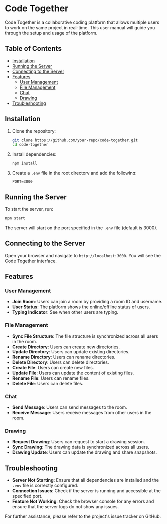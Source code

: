 # Code Together

Code Together is a collaborative coding platform that allows multiple users to work on the same project in real-time. This user manual will guide you through the setup and usage of the platform.

## Table of Contents
- [Installation](#installation)
- [Running the Server](#running-the-server)
- [Connecting to the Server](#connecting-to-the-server)
- [Features](#features)
  - [User Management](#user-management)
  - [File Management](#file-management)
  - [Chat](#chat)
  - [Drawing](#drawing)
- [Troubleshooting](#troubleshooting)

## Installation

1. Clone the repository:
   ```bash
   git clone https://github.com/your-repo/code-together.git
   cd code-together
   ```

2. Install dependencies:
   ```bash
   npm install
   ```

3. Create a `.env` file in the root directory and add the following:
   ```
   PORT=3000
   ```

## Running the Server

To start the server, run:
```bash
npm start
```
The server will start on the port specified in the `.env` file (default is 3000).

## Connecting to the Server

Open your browser and navigate to `http://localhost:3000`. You will see the Code Together interface.

## Features

### User Management

- **Join Room**: Users can join a room by providing a room ID and username.
- **User Status**: The platform shows the online/offline status of users.
- **Typing Indicator**: See when other users are typing.

### File Management

- **Sync File Structure**: The file structure is synchronized across all users in the room.
- **Create Directory**: Users can create new directories.
- **Update Directory**: Users can update existing directories.
- **Rename Directory**: Users can rename directories.
- **Delete Directory**: Users can delete directories.
- **Create File**: Users can create new files.
- **Update File**: Users can update the content of existing files.
- **Rename File**: Users can rename files.
- **Delete File**: Users can delete files.

### Chat

- **Send Message**: Users can send messages to the room.
- **Receive Message**: Users receive messages from other users in the room.

### Drawing

- **Request Drawing**: Users can request to start a drawing session.
- **Sync Drawing**: The drawing data is synchronized across all users.
- **Drawing Update**: Users can update the drawing and share snapshots.

## Troubleshooting

- **Server Not Starting**: Ensure that all dependencies are installed and the `.env` file is correctly configured.
- **Connection Issues**: Check if the server is running and accessible at the specified port.
- **Feature Not Working**: Check the browser console for any errors and ensure that the server logs do not show any issues.

For further assistance, please refer to the project's issue tracker on GitHub.
